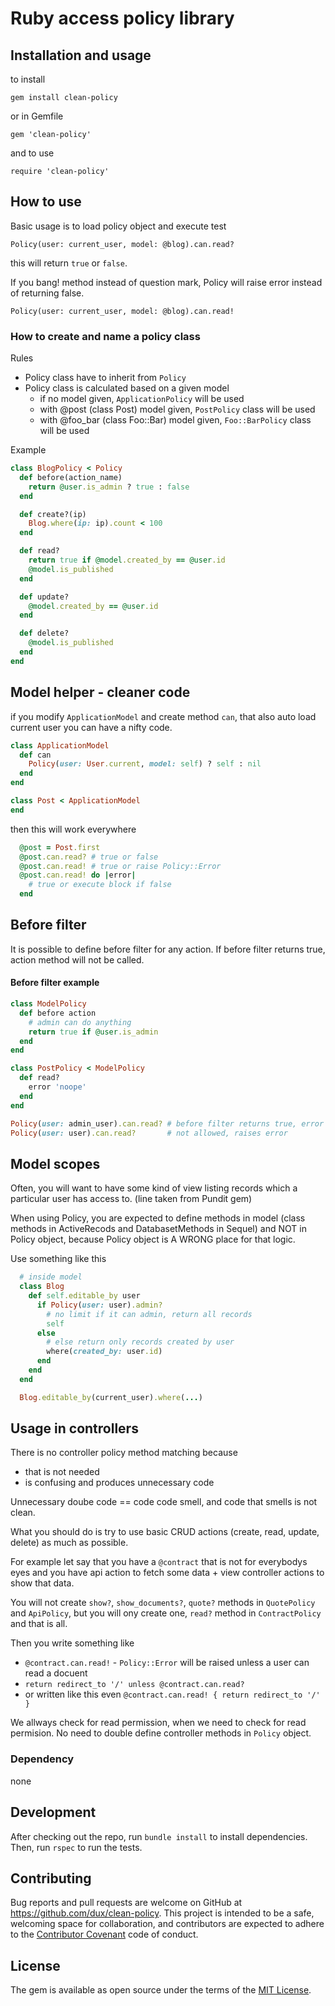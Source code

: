# Ruby access policy library

## Installation and usage

to install

`gem install clean-policy`

or in Gemfile

`gem 'clean-policy'`

and to use

`require 'clean-policy'`

## How to use

Basic usage is to load policy object and execute test

`Policy(user: current_user, model: @blog).can.read?`

this will return `true` or `false`.

If you bang! method instead of question mark, Policy will raise error instead of returning false.

`Policy(user: current_user, model: @blog).can.read!`

### How to create and name a policy class

Rules

* Policy class have to inherit from `Policy`
* Policy class is calculated based on a given model
  * if no model given, `ApplicationPolicy` will be used
  * with @post (class Post) model given, `PostPolicy` class will be used
  * with @foo_bar (class Foo::Bar) model given, `Foo::BarPolicy` class will be used

Example

```ruby
class BlogPolicy < Policy
  def before(action_name)
    return @user.is_admin ? true : false
  end

  def create?(ip)
    Blog.where(ip: ip).count < 100
  end

  def read?
    return true if @model.created_by == @user.id
    @model.is_published
  end

  def update?
    @model.created_by == @user.id
  end

  def delete?
    @model.is_published
  end
end
```

## Model helper - cleaner code

if you modify `ApplicationModel` and create method `can`, that also auto load current user you can have a nifty code.

```ruby
class ApplicationModel
  def can
    Policy(user: User.current, model: self) ? self : nil
  end
end

class Post < ApplicationModel
end
```

then this will work everywhere

```ruby
  @post = Post.first
  @post.can.read? # true or false
  @post.can.read! # true or raise Policy::Error
  @post.can.read! do |error|
    # true or execute block if false
  end
```

## Before filter

It is possible to define before filter for any action. If before filter returns true, action method will not be called.

#### Before filter example

```ruby
class ModelPolicy
  def before action
    # admin can do anything
    return true if @user.is_admin
  end
end

class PostPolicy < ModelPolicy
  def read?
    error 'noope'
  end
end

Policy(user: admin_user).can.read? # before filter returns true, error is never called
Policy(user: user).can.read?       # not allowed, raises error
```

## Model scopes

Often, you will want to have some kind of view listing records which a particular user has access to. (line taken from Pundit gem)

When using Policy, you are expected to define methods in model (class methods in ActiveRecods and DatabasetMethods in Sequel)
and NOT in Policy object, because Policy object is A WRONG place for that logic.

Use something like this

```ruby
  # inside model
  class Blog
    def self.editable_by user
      if Policy(user: user).admin?
        # no limit if it can admin, return all records
        self
      else
        # else return only records created by user
        where(created_by: user.id)
      end
    end
  end

  Blog.editable_by(current_user).where(...)
```

## Usage in controllers

There is no controller policy method matching because

* that is not needed
* is confusing and produces unnecessary code

Unnecessary doube code == code code smell, and code that smells is not clean.

What you should do is try to use basic CRUD actions (create, read, update, delete) as much as possible.

For example let say that you have a `@contract` that is not for everybodys eyes and you have api action
to fetch some data + view controller actions to show that data.

You will not create `show?`, `show_documents?`, `quote?` methods in `QuotePolicy` and `ApiPolicy`, but you will ony create one, `read?` method in `ContractPolicy` and that is all.

Then you write something like

* `@contract.can.read!` - `Policy::Error` will be raised unless a user can read a docuent
* `return redirect_to '/' unless @contract.can.read?`
* or written like this even `@contract.can.read! { return redirect_to '/' }`

We allways check for read permission, when we need to check for read permision. No need to double define controller methods in `Policy` object.

### Dependency

none

## Development

After checking out the repo, run `bundle install` to install dependencies. Then, run `rspec` to run the tests.

## Contributing

Bug reports and pull requests are welcome on GitHub at https://github.com/dux/clean-policy.
This project is intended to be a safe, welcoming space for collaboration, and contributors are expected to adhere to the
[Contributor Covenant](http://contributor-covenant.org) code of conduct.

## License

The gem is available as open source under the terms of the [MIT License](https://opensource.org/licenses/MIT).
